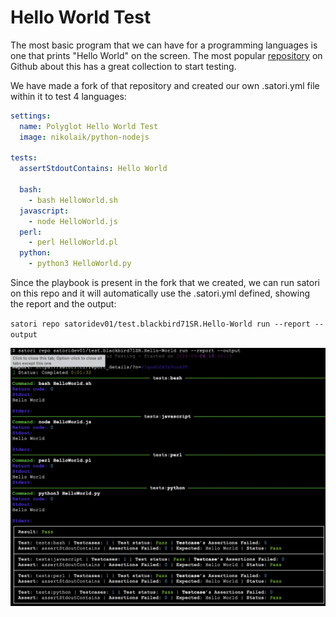 # Hello World Test

The most basic program that we can have for a programming languages is one that prints "Hello World" on the screen. The most popular [repository](https://github.com/blackbird71SR/Hello-World) on Github about this has a great collection to start testing.

We have made a fork of that repository and created our own .satori.yml file within it to test 4 languages:

```yml
settings:
  name: Polyglot Hello World Test
  image: nikolaik/python-nodejs
  
tests:
  assertStdoutContains: Hello World
  
  bash:
    - bash HelloWorld.sh
  javascript:
    - node HelloWorld.js
  perl:
    - perl HelloWorld.pl
  python:
    - python3 HelloWorld.py
```


Since the playbook is present in the fork that we created, we can run satori on this repo and it will automatically use the .satori.yml defined, showing the report and the output:

`satori repo satoridev01/test.blackbird71SR.Hello-World run --report --output`

![Run Satori on the repo showing the report and the output of 4 Hello World programming languages](img/hello_01.png)
